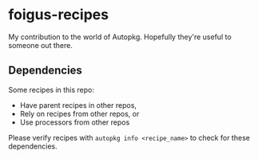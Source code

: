 # foigus-recipes

My contribution to the world of Autopkg.  Hopefully they're useful to someone out there.

## Dependencies

Some recipes in this repo:
- Have parent recipes in other repos,
- Rely on recipes from other repos, or
- Use processors from other repos

Please verify recipes with `autopkg info <recipe_name>` to check for these dependencies.
